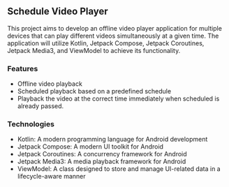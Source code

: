 ## Schedule Video Player

This project aims to develop an offline video player application for multiple devices that can play different videos simultaneously at a given time. The application will utilize Kotlin, Jetpack Compose, Jetpack Coroutines, Jetpack Media3, and ViewModel to achieve its functionality.

### Features

* Offline video playback
* Scheduled playback based on a predefined schedule
* Playback the video at the correct time immediately when scheduled is already passed.

### Technologies

* Kotlin: A modern programming language for Android development
* Jetpack Compose: A modern UI toolkit for Android
* Jetpack Coroutines: A concurrency framework for Android
* Jetpack Media3: A media playback framework for Android
* ViewModel: A class designed to store and manage UI-related data in a lifecycle-aware manner